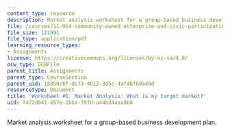 ```yaml
---
content_type: resource
description: Market analysis worksheet for a group-based business development plan.
file: /courses/11-954-community-owned-enterprise-and-civic-participation-spring-2005/7472d041857e2bba35fda44bd4aaa9b8_appendix3.pdf
file_size: 121891
file_type: application/pdf
learning_resource_types:
- Assignments
license: https://creativecommons.org/licenses/by-nc-sa/4.0/
ocw_type: OCWFile
parent_title: Assignments
parent_type: CourseSection
parent_uid: 18859c6f-dc73-4012-3d5c-4af4bf69a4dd
resourcetype: Document
title: 'Worksheet #1. Market Analysis: What is my target market?'
uid: 7472d041-857e-2bba-35fd-a44bd4aaa9b8
---
```

Market analysis worksheet for a group-based business development plan.